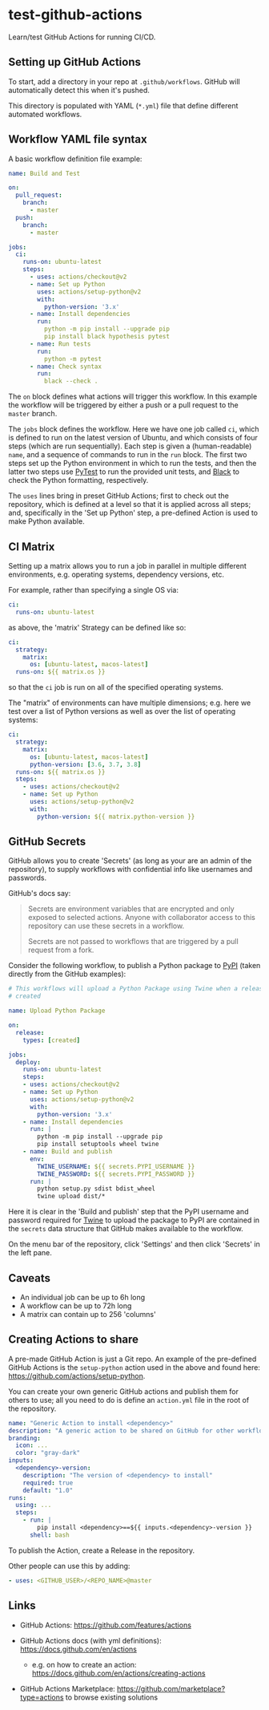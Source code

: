 # test-github-actions

Learn/test GitHub Actions for running CI/CD.

## Setting up GitHub Actions

To start, add a directory in your repo at `.github/workflows`. GitHub will
automatically detect this when it's pushed.

This directory is populated with YAML (`*.yml`) file that define different
automated workflows.

## Workflow YAML file syntax

A basic workflow definition file example:

```yaml
name: Build and Test

on:
  pull_request:
    branch:
      - master
  push:
    branch:
      - master

jobs:
  ci:
    runs-on: ubuntu-latest
    steps:
      - uses: actions/checkout@v2
      - name: Set up Python
        uses: actions/setup-python@v2
        with:
          python-version: '3.x'
      - name: Install dependencies
        run:
          python -m pip install --upgrade pip
          pip install black hypothesis pytest
      - name: Run tests
        run:
          python -m pytest
      - name: Check syntax
        run:
          black --check .
```

The `on` block defines what actions will trigger this workflow. In this
example the workflow will be triggered by either a push or a pull request to
the `master` branch.

The `jobs` block defines the workflow. Here we have one job called `ci`, which
is defined to run on the latest version of Ubuntu, and which consists of four
steps (which are run sequentially). Each step is given a (human-readable) `name`,
and a sequence of commands to run in the `run` block. The first two steps set
up the Python environment in which to run the tests, and then the latter two
steps use [PyTest](https://pytest.org) to run the provided unit tests, and
[Black](https://black.readthedocs.io/en/stable) to check the Python
formatting, respectively.

The `uses` lines bring in preset GitHub Actions; first to check out the
repository, which is defined at a level so that it is applied across all steps;
and, specifically in the 'Set up Python' step, a pre-defined Action is used to
make Python available.

## CI Matrix

Setting up a matrix allows you to run a job in parallel in multiple different
environments, e.g. operating systems, dependency versions, etc.

For example, rather than specifying a single OS via:

```yaml
ci:
  runs-on: ubuntu-latest
```

as above, the 'matrix' Strategy can be defined like so:

```yaml
ci:
  strategy:
    matrix:
      os: [ubuntu-latest, macos-latest]
  runs-on: ${{ matrix.os }}
```

so that the `ci` job is run on all of the specified operating systems.

The "matrix" of environments can have multiple dimensions; e.g. here we test
over a list of Python versions as well as over the list of operating systems:

```yaml
ci:
  strategy:
    matrix:
      os: [ubuntu-latest, macos-latest]
      python-version: [3.6, 3.7, 3.8]
  runs-on: ${{ matrix.os }}
  steps:
    - uses: actions/checkout@v2
    - name: Set up Python
      uses: actions/setup-python@v2
      with:
        python-version: ${{ matrix.python-version }}
```

## GitHub Secrets

GitHub allows you to create 'Secrets' (as long as your are an admin of the
repository), to supply workflows with confidential info like usernames and
passwords.

GitHub's docs say:

> Secrets are environment variables that are encrypted and only exposed to
> selected actions. Anyone with collaborator access to this repository can use
> these secrets in a workflow.
>
> Secrets are not passed to workflows that are triggered by a pull request from
> a fork.

Consider the following workflow, to publish a Python package to
[PyPI](https://pypi.org) (taken directly from the GitHub examples):

```yaml
# This workflows will upload a Python Package using Twine when a release is
# created

name: Upload Python Package

on:
  release:
    types: [created]

jobs:
  deploy:
    runs-on: ubuntu-latest
    steps:
    - uses: actions/checkout@v2
    - name: Set up Python
      uses: actions/setup-python@v2
      with:
        python-version: '3.x'
    - name: Install dependencies
      run: |
        python -m pip install --upgrade pip
        pip install setuptools wheel twine
    - name: Build and publish
      env:
        TWINE_USERNAME: ${{ secrets.PYPI_USERNAME }}
        TWINE_PASSWORD: ${{ secrets.PYPI_PASSWORD }}
      run: |
        python setup.py sdist bdist_wheel
        twine upload dist/*
```

Here it is clear in the 'Build and publish' step that the PyPI username and
password required for [Twine](https://twine.readthedocs.io/en/latest) to
upload the package to PyPI are contained in the `secrets` data structure that
GitHub makes available to the workflow.

On the menu bar of the repository, click 'Settings' and then click 'Secrets' in
the left pane.

## Caveats

- An individual job can be up to 6h long
- A workflow can be up to 72h long
- A matrix can contain up to 256 'columns'

## Creating Actions to share

A pre-made GitHub Action is just a Git repo. An example of the pre-defined
GitHub Actions is the `setup-python` action used in the above and found here:
<https://github.com/actions/setup-python>.

You can create your own generic GitHub actions and publish them for others to
use; all you need to do is define an `action.yml` file in the root of the
repository.

```yaml
name: "Generic Action to install <dependency>"
description: "A generic action to be shared on GitHub for other workflows to use"
branding:
  icon: ...
  color: "gray-dark"
inputs:
  <dependency>-version:
    description: "The version of <dependency> to install"
    required: true
    default: "1.0"
runs:
  using: ...
  steps:
    - run: |
        pip install <dependency>==${{ inputs.<dependency>-version }}
      shell: bash
```

To publish the Action, create a Release in the repository.

Other people can use this by adding:

```yaml
- uses: <GITHUB_USER>/<REPO_NAME>@master
```

## Links

- GitHub Actions: <https://github.com/features/actions>

- GitHub Actions docs (with yml definitions):
  https://docs.github.com/en/actions 
    - e.g. on how to create an action:
      <https://docs.github.com/en/actions/creating-actions>

- GitHub Actions Marketplace: <https://github.com/marketplace?type=actions> to
  browse existing solutions
